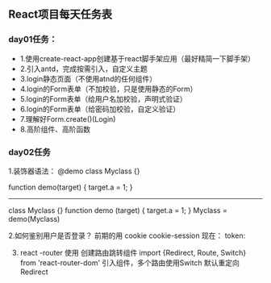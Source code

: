 ## React项目每天任务表

### day01任务：
* 1.使用create-react-app创建基于react脚手架应用（最好精简一下脚手架）
* 2.引入antd，完成按需引入，自定义主题
* 3.login静态页面（不使用atnd的任何组件）
* 4.login的Form表单（不加校验，只是使用静态的Form）
* 5.login的Form表单（给用户名加校验，声明式验证）
* 6.login的Form表单（给密码加校验，自定义验证）
* 7.理解好Form.create()(Login)
* 8.高阶组件、高阶函数

### day02任务
1.装饰器语法：
@demo
class Myclass {}

function demo(target) {
  target.a = 1;
}

-----------------------
class Myclass {}
function demo (target) {
  target.a = 1;
}
Myclass = demo(Myclass)

2.如何鉴别用户是否登录？
前期的用 
cookie
cookie-session
现在：
token:

 3. react -router 使用
 创建路由跳转组件
 import {Redirect, Route, Switch} from 'react-router-dom'
 引入组件，多个路由使用Switch 默认重定向 Redirect
 <Switch>
  <Route path='' component=''>
  <Redirect to='' />
 </Switch>
 


